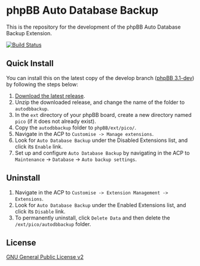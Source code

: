 # phpBB Auto Database Backup

This is the repository for the development of the phpBB Auto Database Backup Extension.

[![Build Status](https://travis-ci.org/Pico/phpBB-Auto-Database-Backup.svg?branch=master)](https://travis-ci.org/Pico/phpBB-Auto-Database-Backup)

## Quick Install
You can install this on the latest copy of the develop branch ([phpBB 3.1-dev](https://github.com/phpbb/phpbb3)) by following the steps below:

1. [Download the latest release](https://github.com/Pico/phpBB-Auto-Database-Backup/releases).
2. Unzip the downloaded release, and change the name of the folder to `autodbbackup`.
3. In the `ext` directory of your phpBB board, create a new directory named `pico` (if it does not already exist).
4. Copy the `autodbbackup` folder to `phpBB/ext/pico/`.
5. Navigate in the ACP to `Customise -> Manage extensions`.
6. Look for `Auto Database Backup` under the Disabled Extensions list, and click its `Enable` link.
7. Set up and configure `Auto Database Backup` by navigating in the ACP to `Maintenance` -> `Database` -> `Auto backup settings`.

## Uninstall

1. Navigate in the ACP to `Customise -> Extension Management -> Extensions`.
2. Look for `Auto Database Backup` under the Enabled Extensions list, and click its `Disable` link.
3. To permanently uninstall, click `Delete Data` and then delete the `/ext/pico/autodbbackup` folder.

## License
[GNU General Public License v2](http://opensource.org/licenses/GPL-2.0)

